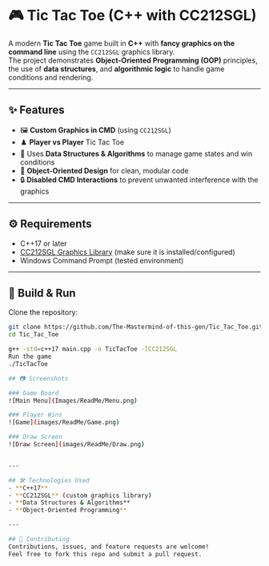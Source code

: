 # 🎮 Tic Tac Toe (C++ with CC212SGL)

A modern **Tic Tac Toe** game built in **C++** with **fancy graphics on the command line** using the `CC212SGL` graphics library.  
The project demonstrates **Object-Oriented Programming (OOP)** principles, the use of **data structures**, and **algorithmic logic** to handle game conditions and rendering.

---

## ✨ Features
- 🖼️ **Custom Graphics in CMD** (using `CC212SGL`)
- ♟️ **Player vs Player** Tic Tac Toe
- 🧠 Uses **Data Structures & Algorithms** to manage game states and win conditions
- 🎯 **Object-Oriented Design** for clean, modular code
- 🔒 **Disabled CMD Interactions** to prevent unwanted interference with the graphics

---

## ⚙️ Requirements
- C++17 or later
- [CC212SGL Graphics Library](#) (make sure it is installed/configured)
- Windows Command Prompt (tested environment)

---

## 🚀 Build & Run

Clone the repository:
```bash
git clone https://github.com/The-Mastermind-of-this-gen/Tic_Tac_Toe.git
cd Tic_Tac_Toe

g++ -std=c++17 main.cpp -o TicTacToe -lCC212SGL
Run the game
./TicTacToe

## 📷 Screenshots

### Game Board
![Main Menu](Images/ReadMe/Menu.png)

### Player Wins
![Game](images/ReadMe/Game.png)

### Draw Screen
![Draw Screen](images/ReadMe/Draw.png)


---

## 🛠️ Technologies Used
- **C++17**
- **CC212SGL** (custom graphics library)
- **Data Structures & Algorithms**
- **Object-Oriented Programming**

---

## 🤝 Contributing
Contributions, issues, and feature requests are welcome!  
Feel free to fork this repo and submit a pull request.
